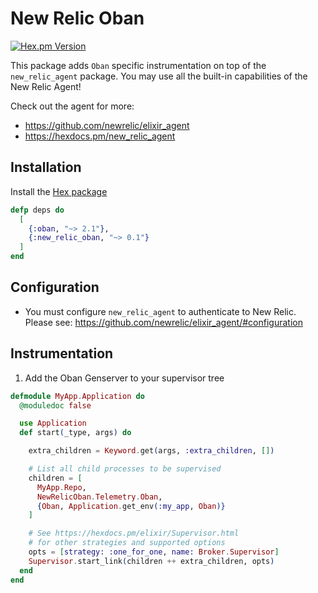 # New Relic Oban

[![Hex.pm Version](https://img.shields.io/hexpm/v/new_relic_oban.svg)](https://hex.pm/packages/new_relic_oban)

This package adds `Oban` specific instrumentation on top of the `new_relic_agent` package. You may use all the built-in capabilities of the New Relic Agent!

Check out the agent for more:

* https://github.com/newrelic/elixir_agent
* https://hexdocs.pm/new_relic_agent

## Installation

Install the [Hex package](https://hex.pm/packages/new_relic_oban)

```elixir
defp deps do
  [
    {:oban, "~> 2.1"},
    {:new_relic_oban, "~> 0.1"}
  ]
end
```

## Configuration

* You must configure `new_relic_agent` to authenticate to New Relic. Please see: https://github.com/newrelic/elixir_agent/#configuration

## Instrumentation

1) Add the Oban Genserver to your supervisor tree

```elixir
defmodule MyApp.Application do
  @moduledoc false

  use Application
  def start(_type, args) do

    extra_children = Keyword.get(args, :extra_children, [])

    # List all child processes to be supervised
    children = [
      MyApp.Repo,
      NewRelicOban.Telemetry.Oban,
      {Oban, Application.get_env(:my_app, Oban)}
    ]

    # See https://hexdocs.pm/elixir/Supervisor.html
    # for other strategies and supported options
    opts = [strategy: :one_for_one, name: Broker.Supervisor]
    Supervisor.start_link(children ++ extra_children, opts)
  end
end
```
